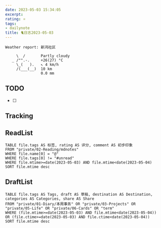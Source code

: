 ```yaml
---
date: 2023-05-03 15:34:05
excerpt: 
rating: ⭐️
tags: 
- dailynote
title: 🐈日志2023-05-03
---
```


```
Weather report: 新鸿社区

     \  /       Partly cloudy
   _ /"".-.     +26(27) °C     
     \_(   ).   ↖ 4 km/h       
     /(___(__)  10 km          
                0.0 mm
```

## TODO
- [ ] 

## Tracking


## ReadList 
<!--此处显示今日已阅读文献-->
```dataview
TABLE file.tags AS 标签, rating AS 评分, comment AS 初步印象
FROM "private/02-Reading/mdnotes"
WHERE file.name[0] = "@"
WHERE file.tags[0] != "#unread"
WHERE file.mtime>=date(2023-05-03) AND file.mtime<date(2023-05-04)
SORT file.mtime desc
```

## DraftList
<!--此处显示今日新增或修改的草稿或其它非文献笔记文件-->

```dataview
TABLE file.tags AS Tags, draft AS 草稿, destination AS Destination, categories AS Categories, share AS Share
FROM "private/01-Diary/本周事务" OR "private/03-Projects" OR "private/05-Life" OR "private/06-Cards" OR "term"
WHERE (file.mtime>=date(2023-05-03) AND file.mtime<date(2023-05-04)) OR (file.ctime>=date(2023-05-03) AND file.ctime<date(2023-05-04))
SORT file.mtime desc
```

